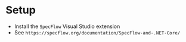 # Setup

- Install the `SpecFlow` Visual Studio extension
- See `https://specflow.org/documentation/SpecFlow-and-.NET-Core/`